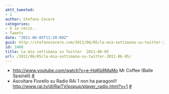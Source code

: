 ```yaml
---
aktt_tweeted:
- 1
author: Stefano Cecere
categories:
- E io cecio..
- Tweets
date: "2011-06-05T11:20:00Z"
guid: http://stefanocecere.com/2011/06/05/la-mia-settimana-su-twitter-2011-06-05/
id: 2488
title: La mia settimana su Twitter  2011-06-05
url: /2011/06/05/la-mia-settimana-su-twitter-2011-06-05/
---
```


<ul class="aktt_tweet_digest">
  <li>
    <a href="http://www.youtube.com/watch?v=e-HqKb8MaMo" rel="nofollow">http://www.youtube.com/watch?v=e-HqKb8MaMo</a> Mr Coffee (Balle Spaziali) <a href="http://twitter.com/StefanoCecere/statuses/76252411810947072" class="aktt_tweet_time">#</a>
  </li>
  <li>
    Ascoltare Fiorello su Radio RAi 1 non ha paragoni!! <a href="http://www.rai.tv/dl/RaiTV/popup/player_radio.html?v=1" rel="nofollow">http://www.rai.tv/dl/RaiTV/popup/player_radio.html?v=1</a> <a href="http://twitter.com/StefanoCecere/statuses/75292855819714560" class="aktt_tweet_time">#</a>
  </li>
</ul>